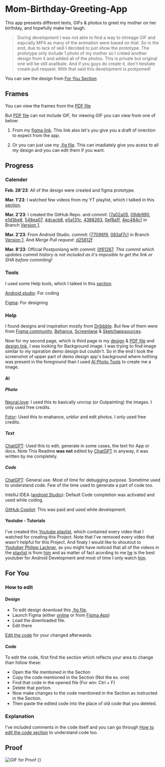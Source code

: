 # Mom-Birthday-Greeting-App
This app presents different texts, GIFs & photos to greet my mother on her birthday, and hopefully make her laugh.

> During development I was not able to find a way to intreage GIF and espcially MP4 as many of the animation were based on that. So in the end, due to lack of skill I decided to just show the prototype. The prototype only include 1 photo of my mother so I creted another design from it and added all of the photos. This is private but original one will be still availbale. And if you guys do create it, don't hesitate create pull request. With that said this development is postponed!

You can see the design from [For You Section](#for-you)
## Frames

You can view the frames from the [PDF file](/Design%20Files/App%20-%20Design%20Prototype.pdf)

But [PDF file](/Design%20Files/App%20-%20Design%20Prototype.pdf) can not include GIF, for viewing GIF you can view from one of below:

1. From my [figma link](https://www.figma.com/proto/HkUSI31MVv0qXiG7rw6Zb7/App?node-id=1%3A58&scaling=scale-down&page-id=0%3A1&starting-point-node-id=1%3A2). This link also let's you give you a draft of inrection to expect from the app.

2. Or you can just use my [.fig file](/Design%20Files/App%20-%20Design%20Prototype.fig). This can imadiately give you acess to all my design and you can edit them if you want.


## Progress

### Calender

__Feb. 28'23__: All of the design were created and figma prototype.

__Mar. 1'23__: I watched few videos from my YT playlist, which I talked in this [section](#youtube---tutorials).

__Mar. 2'23__: I created the GitHub Repo. and _commit_: \[[7a02a05](https://github.com/Kumar-P05/Mom-Birthday-Greeting-App/commit/7a02a050dace838ee68ddf401d83493b53504c4d), [09db990](https://github.com/Kumar-P05/Mom-Birthday-Greeting-App/commit/09db9901305de4aaf703c6714465e6ebdc138fd1), [e1d3be8](https://github.com/Kumar-P05/Mom-Birthday-Greeting-App/commit/e1d3be851ec93d10808b7db19dee89231a997aea), [548ea07](https://github.com/Kumar-P05/Mom-Birthday-Greeting-App/commit/548ea07a930064d80d55298b60574c9e43be2b73), [4dcacb8](https://github.com/Kumar-P05/Mom-Birthday-Greeting-App/commit/4dcacb8167c212893173172d03da178c5db1db57), [e5a131c](https://github.com/Kumar-P05/Mom-Birthday-Greeting-App/commit/e5a131c7fddd63ce6d749b417aaee28b3df4a9c6), [4388263](https://github.com/Kumar-P05/Mom-Birthday-Greeting-App/commit/43882639926ec238701ccda41b3cb9706066438d), [0ef8a1f](https://github.com/Kumar-P05/Mom-Birthday-Greeting-App/commit/0ef8a1f122bdc18068fb6444b6ad74afefee1548), [4ec484c](https://github.com/Kumar-P05/Mom-Birthday-Greeting-App/commit/4ec484c90d0e7cc3e1b81137d80491190dcee52b)] in Branch [Version 1](https://github.com/Kumar-P05/Mom-Birthday-Greeting-App/tree/Version-1). 

__Mar. 2'23__: From Android Studio. _commit_: \[[77096f9](https://github.com/Kumar-P05/Mom-Birthday-Greeting-App/commit/77096f96a132ba3f64c94267396b507905e18e71), [083af7c](https://github.com/Kumar-P05/Mom-Birthday-Greeting-App/commit/083af7c81b93480ab85f8ec4cd05483205a31ceb)] in Branch [Version 1](https://github.com/Kumar-P05/Mom-Birthday-Greeting-App/tree/Version-1). And _Merge Pull request_: [d25812f](https://github.com/Kumar-P05/Mom-Birthday-Greeting-App/commit/d25812fd5a0fe0112c1a49c3e7b2bd43823751be)


__Mar. 8'23__: Official Postponiong with _commit_: [0f61267](https://github.com/Kumar-P05/Mom-Birthday-Greeting-App/commit/0f612670bd871e9802d85d241452e8e37401596c). 
_This commit which updates commit history is not included as it's imposible to get the link or SHA before commiting!_


### Tools

I used some Help tools, which I talked in this [section](#help)

[Android studio](https://developer.android.com/studio): For coding

[Figma](https://www.figma.com/): For designing


### Help

I found designs and inspiration mostly from [Dribbble](https://dribbble.com/). But few of them were from [Figma community](https://www.figma.com/community), [Behance](https://www.behance.net/), [Screenlane](https://screenlane.com/) & [Sketchappsources](https://www.sketchappsources.com/).

Now for my second page, which is third page in my [design](/Design%20Files/App%20-%20Design%20Prototype.fig) & [PDF file](/Design%20Files/App%20-%20Design%20Prototype.pdf) and [design link](https://www.figma.com/proto/HkUSI31MVv0qXiG7rw6Zb7/App?node-id=1%3A58&scaling=scale-down&page-id=0%3A1&starting-point-node-id=1%3A2), I was looking for Background image. I was trying to find image similar to my ispiration demo design but couldn't. So in the end I took the screenshot of upper part of demo design app's background where nothing was present in the foreground than I used [AI Photo Tools](#Photo) to create me a image. 



#### AI

##### Photo

[Neural.love](https://neural.love/): I used this to basically uncrop (or Outpainting) the images. I only used free credits.

[Fotor](https://www.fotor.com/): Used this to enahance, unblur and edit photos. I only used free credits.


##### Text

[ChatGPT](https://chat.openai.com/): Used this to edit, generate in some cases, the text for App or docs. Note This Readme __was not__ edited by [ChatGPT](https://chat.openai.com/) in anyway, it was written by me completely.



##### Code

[ChatGPT](https://chat.openai.com/): General use. Most of time for debugging purpose. Sometime used to understand code. Few of the time used to generate a part of code too.

IntelliJ IDEA ([android Studio](https://developer.android.com/studio)): Default Code completion was activated and used while coding. 

[GitHub Copilot](https://github.com/features/copilot): This was paid and used while development.


#### Youtube - Tutorials

I've created this [Youtube playlist](https://youtube.com/playlist?list=PLCqikY1Z3O6E7F5Scg8F6gu4h4TZeXoCg), which contained every video that I watched for creating this Project. Note that I've removed every video that wasn't helpful for this Project. And finaly I would like to shoutout to [Youtuber Philipp Lackner](https://www.youtube.com/@PhilippLackner), as you might have noticed that all of the videos in the [playlist](https://youtube.com/playlist?list=PLCqikY1Z3O6E7F5Scg8F6gu4h4TZeXoCg) is from [him](https://www.youtube.com/@PhilippLackner) and as matter of fact acording to me [he](https://www.youtube.com/@PhilippLackner) is the best youtuber for Android Development and most of time I only watch [him](https://www.youtube.com/@PhilippLackner).


## For You

### How to edit

#### Design

- To edit design download this [.fig file](Design%20Files/App%20-%20Design%20Prototype.fig).
- Launch Figma (either [online](https://www.figma.com/) or from [Figma App](
https://www.figma.com/downloads/))
- Load the downloaded file.
- Edit there

[Edit the code](#code) for your changed afterwards.


#### Code

To edit the code, first find the section which reflects your area to change than follow these:

- Open the file mentioned in the Section
- Copy the code mentioned in the Section (Not the ex. one)
- Find that code in the opened file (For win: Ctrl + F)
- Delete that portion.
- Now make changes to the code mwntioned in the Section as instructed in the Section.
- Then paste the edited code into the place of old code that you deleted.


### Explanation

I've included comments in the code itself and you can go through [How to edit the code section](#code) to understand code too.


## Proof

![GIF for Proof {}](https://media.giphy.com/media/vFKqnCdLPNOKc/giphy.gif)
